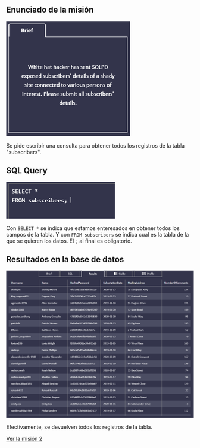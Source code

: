 ## Enunciado de la misión

![Enunciado](https://github.com/alafa/theegg_ai/blob/master/tarea_43/images/1.1.png?raw=true)

Se pide escribir una consulta para obtener todos los registros de la tabla "subscribers".

## SQL Query

![sql_query](https://github.com/alafa/theegg_ai/blob/master/tarea_43/images/1.2.png?raw=true)

Con `SELECT *` se indica que estamos enteresados en obtener todos los campos de la tabla. Y con `FROM subscribers`
se indica cual es la tabla de la que se quieren los datos.
 El `;` al final es obligatorio.

## Resultados en la base de datos

![result](https://github.com/alafa/theegg_ai/blob/master/tarea_43/images/1.3.png?raw=true)

Efectivamente, se devuelven todos los registros de la tabla.

[Ver la misión 2](https://github.com/alafa/theegg_ai/blob/master/tarea_43/mission_2.md)
